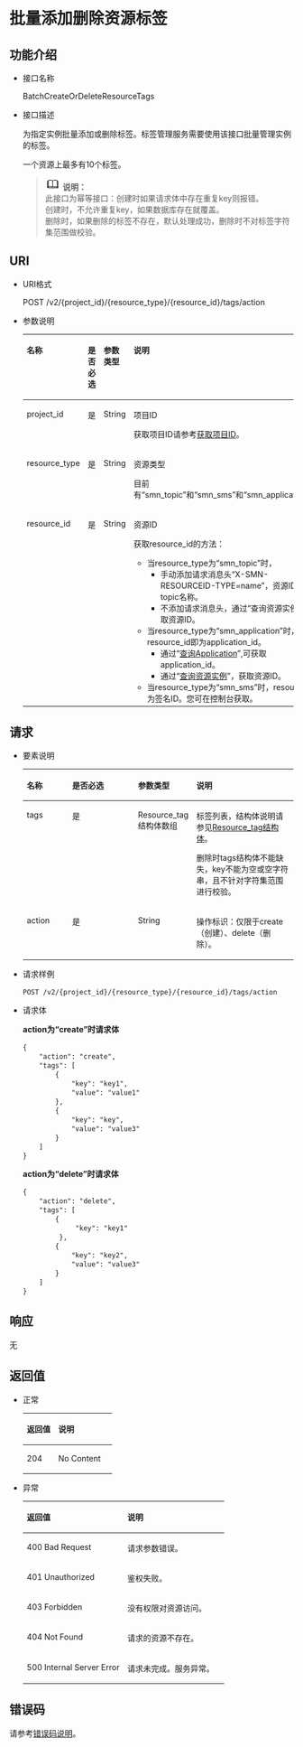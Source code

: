 # 批量添加删除资源标签<a name="ZH-CN_TOPIC_0105885508"></a>

## 功能介绍<a name="section11166154101819"></a>

-   接口名称

    BatchCreateOrDeleteResourceTags

-   接口描述

    为指定实例批量添加或删除标签。标签管理服务需要使用该接口批量管理实例的标签。

    一个资源上最多有10个标签。

    >![](public_sys-resources/icon-note.gif) **说明：**   
    >此接口为幂等接口：创建时如果请求体中存在重复key则报错。  
    >创建时，不允许重复key，如果数据库存在就覆盖。  
    >删除时，如果删除的标签不存在，默认处理成功，删除时不对标签字符集范围做校验。  


## URI<a name="section171812054161811"></a>

-   URI格式

    POST /v2/\{project\_id\}/\{resource\_type\}/\{resource\_id\}/tags/action

-   参数说明

    <a name="table4181105410187"></a>
    <table><thead align="left"><tr id="row9634205461818"><th class="cellrowborder" valign="top" width="22.972297229722972%" id="mcps1.1.5.1.1"><p id="p13634105451820"><a name="p13634105451820"></a><a name="p13634105451820"></a>名称</p>
    </th>
    <th class="cellrowborder" valign="top" width="22.972297229722972%" id="mcps1.1.5.1.2"><p id="p9634155461818"><a name="p9634155461818"></a><a name="p9634155461818"></a>是否必选</p>
    </th>
    <th class="cellrowborder" valign="top" width="20.27202720272027%" id="mcps1.1.5.1.3"><p id="p176342054151820"><a name="p176342054151820"></a><a name="p176342054151820"></a>参数类型</p>
    </th>
    <th class="cellrowborder" valign="top" width="33.78337833783379%" id="mcps1.1.5.1.4"><p id="p8634185410184"><a name="p8634185410184"></a><a name="p8634185410184"></a>说明</p>
    </th>
    </tr>
    </thead>
    <tbody><tr id="row863485461812"><td class="cellrowborder" valign="top" width="22.972297229722972%" headers="mcps1.1.5.1.1 "><p id="p15634154191818"><a name="p15634154191818"></a><a name="p15634154191818"></a>project_id</p>
    </td>
    <td class="cellrowborder" valign="top" width="22.972297229722972%" headers="mcps1.1.5.1.2 "><p id="p36341354151815"><a name="p36341354151815"></a><a name="p36341354151815"></a>是</p>
    </td>
    <td class="cellrowborder" valign="top" width="20.27202720272027%" headers="mcps1.1.5.1.3 "><p id="p196341954171820"><a name="p196341954171820"></a><a name="p196341954171820"></a>String</p>
    </td>
    <td class="cellrowborder" valign="top" width="33.78337833783379%" headers="mcps1.1.5.1.4 "><p id="p11634105415185"><a name="p11634105415185"></a><a name="p11634105415185"></a>项目ID</p>
    <p id="p118812918506"><a name="p118812918506"></a><a name="p118812918506"></a>获取项目ID请参考<a href="获取项目ID.md">获取项目ID</a>。</p>
    </td>
    </tr>
    <tr id="row1563419545185"><td class="cellrowborder" valign="top" width="22.972297229722972%" headers="mcps1.1.5.1.1 "><p id="p99531421797"><a name="p99531421797"></a><a name="p99531421797"></a>resource_type</p>
    </td>
    <td class="cellrowborder" valign="top" width="22.972297229722972%" headers="mcps1.1.5.1.2 "><p id="p1495310421799"><a name="p1495310421799"></a><a name="p1495310421799"></a>是</p>
    </td>
    <td class="cellrowborder" valign="top" width="20.27202720272027%" headers="mcps1.1.5.1.3 "><p id="p149531342296"><a name="p149531342296"></a><a name="p149531342296"></a>String</p>
    </td>
    <td class="cellrowborder" valign="top" width="33.78337833783379%" headers="mcps1.1.5.1.4 "><p id="p52661238184213"><a name="p52661238184213"></a><a name="p52661238184213"></a>资源类型</p>
    <p id="p278251314214"><a name="p278251314214"></a><a name="p278251314214"></a>目前有“smn_topic”和“smn_sms”和“smn_application”。</p>
    </td>
    </tr>
    <tr id="row6634254101816"><td class="cellrowborder" valign="top" width="22.972297229722972%" headers="mcps1.1.5.1.1 "><p id="p1363485413187"><a name="p1363485413187"></a><a name="p1363485413187"></a>resource_id</p>
    </td>
    <td class="cellrowborder" valign="top" width="22.972297229722972%" headers="mcps1.1.5.1.2 "><p id="p463417547182"><a name="p463417547182"></a><a name="p463417547182"></a>是</p>
    </td>
    <td class="cellrowborder" valign="top" width="20.27202720272027%" headers="mcps1.1.5.1.3 "><p id="p7634195417180"><a name="p7634195417180"></a><a name="p7634195417180"></a>String</p>
    </td>
    <td class="cellrowborder" valign="top" width="33.78337833783379%" headers="mcps1.1.5.1.4 "><p id="p176341254201810"><a name="p176341254201810"></a><a name="p176341254201810"></a>资源ID</p>
    <p id="p57491711103514"><a name="p57491711103514"></a><a name="p57491711103514"></a>获取resource_id的方法：</p>
    <a name="ul516413377438"></a><a name="ul516413377438"></a><ul id="ul516413377438"><li>当resource_type为“smn_topic”时，<a name="ul15774114084417"></a><a name="ul15774114084417"></a><ul id="ul15774114084417"><li>手动添加请求消息头“X-SMN-RESOURCEID-TYPE=name”，资源ID即为topic名称。</li><li>不添加请求消息头，通过“查询资源实例”，获取资源ID。</li></ul>
    </li><li>当resource_type为“smn_application”时，resource_id即为application_id。<a name="ul15518102914259"></a><a name="ul15518102914259"></a><ul id="ul15518102914259"><li>通过“<a href="查询Application.md">查询Application</a>”,可获取application_id。</li><li>通过“<a href="查询资源实例.md">查询资源实例</a>”，获取资源ID。</li></ul>
    </li><li>当resource_type为“smn_sms”时，resource_id为签名ID。您可在控制台获取。</li></ul>
    </td>
    </tr>
    </tbody>
    </table>


## 请求<a name="section2197105410186"></a>

-   要素说明

    <a name="table4213165415189"></a>
    <table><thead align="left"><tr id="row16634145491814"><th class="cellrowborder" valign="top" width="16.88%" id="mcps1.1.5.1.1"><p id="p463435412187"><a name="p463435412187"></a><a name="p463435412187"></a>名称</p>
    </th>
    <th class="cellrowborder" valign="top" width="24.68%" id="mcps1.1.5.1.2"><p id="p16634054131814"><a name="p16634054131814"></a><a name="p16634054131814"></a>是否必选</p>
    </th>
    <th class="cellrowborder" valign="top" width="20.78%" id="mcps1.1.5.1.3"><p id="p9634155414185"><a name="p9634155414185"></a><a name="p9634155414185"></a>参数类型</p>
    </th>
    <th class="cellrowborder" valign="top" width="37.66%" id="mcps1.1.5.1.4"><p id="p2063413547181"><a name="p2063413547181"></a><a name="p2063413547181"></a>说明</p>
    </th>
    </tr>
    </thead>
    <tbody><tr id="row18634195431818"><td class="cellrowborder" valign="top" width="16.88%" headers="mcps1.1.5.1.1 "><p id="p156341354131810"><a name="p156341354131810"></a><a name="p156341354131810"></a>tags</p>
    </td>
    <td class="cellrowborder" valign="top" width="24.68%" headers="mcps1.1.5.1.2 "><p id="p763418543186"><a name="p763418543186"></a><a name="p763418543186"></a>是</p>
    </td>
    <td class="cellrowborder" valign="top" width="20.78%" headers="mcps1.1.5.1.3 "><p id="p563413548183"><a name="p563413548183"></a><a name="p563413548183"></a>Resource_tag结构体数组</p>
    </td>
    <td class="cellrowborder" valign="top" width="37.66%" headers="mcps1.1.5.1.4 "><p id="p7634654141810"><a name="p7634654141810"></a><a name="p7634654141810"></a>标签列表，结构体说明请参见<a href="Resource_tag结构体.md">Resource_tag结构体</a>。</p>
    <p id="p14459433554"><a name="p14459433554"></a><a name="p14459433554"></a>删除时tags结构体不能缺失，key不能为空或空字符串，且不针对字符集范围进行校验。</p>
    </td>
    </tr>
    <tr id="row1263445419182"><td class="cellrowborder" valign="top" width="16.88%" headers="mcps1.1.5.1.1 "><p id="p16341754191812"><a name="p16341754191812"></a><a name="p16341754191812"></a>action</p>
    </td>
    <td class="cellrowborder" valign="top" width="24.68%" headers="mcps1.1.5.1.2 "><p id="p363415545188"><a name="p363415545188"></a><a name="p363415545188"></a>是</p>
    </td>
    <td class="cellrowborder" valign="top" width="20.78%" headers="mcps1.1.5.1.3 "><p id="p176349545181"><a name="p176349545181"></a><a name="p176349545181"></a>String</p>
    </td>
    <td class="cellrowborder" valign="top" width="37.66%" headers="mcps1.1.5.1.4 "><p id="p186342054101815"><a name="p186342054101815"></a><a name="p186342054101815"></a>操作标识：仅限于create（创建）、delete（删除）。</p>
    </td>
    </tr>
    </tbody>
    </table>


-   请求样例

    ```
    POST /v2/{project_id}/{resource_type}/{resource_id}/tags/action
    ```


-   请求体

    **action为“create”时请求体**

    ```
    {
        "action": "create",
        "tags": [
            {
                "key": "key1",
                "value": "value1"
            },
            {
                "key": "key",
                "value": "value3"
            }
        ]
    }
    ```

    **action为“delete”时请求体**

    ```
    {
        "action": "delete",
        "tags": [
            {
                 "key": "key1"
             },
            {
                "key": "key2",
                "value": "value3"
            }
        ]
    }
    ```


## 响应<a name="section112591544183"></a>

无

## 返回值<a name="section10259185419185"></a>

-   正常

    <a name="table56484750195335"></a>
    <table><thead align="left"><tr id="row57491589195335"><th class="cellrowborder" valign="top" width="35.35%" id="mcps1.1.3.1.1"><p id="p26307160195335"><a name="p26307160195335"></a><a name="p26307160195335"></a>返回值</p>
    </th>
    <th class="cellrowborder" valign="top" width="64.64999999999999%" id="mcps1.1.3.1.2"><p id="p50505195195335"><a name="p50505195195335"></a><a name="p50505195195335"></a>说明</p>
    </th>
    </tr>
    </thead>
    <tbody><tr id="row1074452974212"><td class="cellrowborder" valign="top" width="35.35%" headers="mcps1.1.3.1.1 "><p id="p8745172944218"><a name="p8745172944218"></a><a name="p8745172944218"></a>204</p>
    </td>
    <td class="cellrowborder" valign="top" width="64.64999999999999%" headers="mcps1.1.3.1.2 "><p id="p18745112914212"><a name="p18745112914212"></a><a name="p18745112914212"></a>No Content</p>
    </td>
    </tr>
    </tbody>
    </table>


-   异常

    <a name="table59272457195335"></a>
    <table><thead align="left"><tr id="row50751459195335"><th class="cellrowborder" valign="top" width="50%" id="mcps1.1.3.1.1"><p id="p17227532195335"><a name="p17227532195335"></a><a name="p17227532195335"></a>返回值</p>
    </th>
    <th class="cellrowborder" valign="top" width="50%" id="mcps1.1.3.1.2"><p id="p53252821195335"><a name="p53252821195335"></a><a name="p53252821195335"></a>说明</p>
    </th>
    </tr>
    </thead>
    <tbody><tr id="row18511206195335"><td class="cellrowborder" valign="top" width="50%" headers="mcps1.1.3.1.1 "><p id="p23012712195335"><a name="p23012712195335"></a><a name="p23012712195335"></a>400 Bad Request</p>
    </td>
    <td class="cellrowborder" valign="top" width="50%" headers="mcps1.1.3.1.2 "><p id="p52090370195335"><a name="p52090370195335"></a><a name="p52090370195335"></a>请求参数错误。</p>
    </td>
    </tr>
    <tr id="row1071615458810"><td class="cellrowborder" valign="top" width="50%" headers="mcps1.1.3.1.1 "><p id="p8716124516810"><a name="p8716124516810"></a><a name="p8716124516810"></a>401 Unauthorized</p>
    </td>
    <td class="cellrowborder" valign="top" width="50%" headers="mcps1.1.3.1.2 "><p id="p191516591208"><a name="p191516591208"></a><a name="p191516591208"></a>鉴权失败。</p>
    </td>
    </tr>
    <tr id="row66160152195335"><td class="cellrowborder" valign="top" width="50%" headers="mcps1.1.3.1.1 "><p id="p57372106195335"><a name="p57372106195335"></a><a name="p57372106195335"></a>403 Forbidden</p>
    </td>
    <td class="cellrowborder" valign="top" width="50%" headers="mcps1.1.3.1.2 "><p id="p16629033195335"><a name="p16629033195335"></a><a name="p16629033195335"></a>没有权限对资源访问。</p>
    </td>
    </tr>
    <tr id="row15443572195335"><td class="cellrowborder" valign="top" width="50%" headers="mcps1.1.3.1.1 "><p id="p42969857195335"><a name="p42969857195335"></a><a name="p42969857195335"></a>404 Not Found</p>
    </td>
    <td class="cellrowborder" valign="top" width="50%" headers="mcps1.1.3.1.2 "><p id="p58006382195335"><a name="p58006382195335"></a><a name="p58006382195335"></a>请求的资源不存在。</p>
    </td>
    </tr>
    <tr id="row52295392195335"><td class="cellrowborder" valign="top" width="50%" headers="mcps1.1.3.1.1 "><p id="p8068353195335"><a name="p8068353195335"></a><a name="p8068353195335"></a>500 Internal Server Error</p>
    </td>
    <td class="cellrowborder" valign="top" width="50%" headers="mcps1.1.3.1.2 "><p id="p49556822195335"><a name="p49556822195335"></a><a name="p49556822195335"></a>请求未完成。服务异常。</p>
    </td>
    </tr>
    </tbody>
    </table>


## 错误码<a name="section73211020122511"></a>

请参考[错误码说明](错误码说明.md)。

